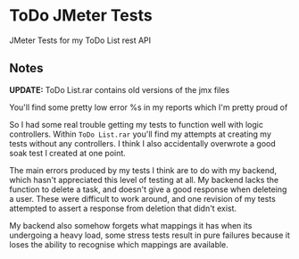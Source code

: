 
# ToDo JMeter Tests

JMeter Tests for my ToDo List rest API


## Notes

**UPDATE:** ToDo List.rar contains old versions of the jmx files

You'll find some pretty low error %s in my reports which I'm pretty proud of

So I had some real trouble getting my tests to function well with logic controllers.
Within `ToDo List.rar` you'll find my attempts at creating my tests without any controllers.
I think I also accidentally overwrote a good soak test I created at one point.

The main errors produced by my tests I think are to do with my backend, which hasn't appreciated this level of testing at all.
My backend lacks the function to delete a task, and doesn't give a good response when deleteing a user. 
These were difficult to work around, and one revision of my tests attempted to assert a response from deletion that didn't exist.

My backend also somehow forgets what mappings it has when its undergoing a heavy load, 
some stress tests result in pure failures because it loses the ability to recognise which mappings are available.
